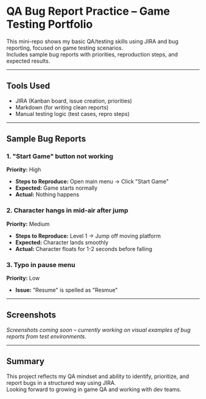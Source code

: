 #  QA Bug Report Practice – Game Testing Portfolio

This mini-repo shows my basic QA/testing skills using JIRA and bug reporting, focused on game testing scenarios.  
Includes sample bug reports with priorities, reproduction steps, and expected results.

---

##  Tools Used

- JIRA (Kanban board, issue creation, priorities)
- Markdown (for writing clean reports)
- Manual testing logic (test cases, repro steps)

---

## Sample Bug Reports

### 1.  "Start Game" button not working  
**Priority:** High  
- **Steps to Reproduce:** Open main menu → Click "Start Game"  
- **Expected:** Game starts normally  
- **Actual:** Nothing happens

### 2.  Character hangs in mid-air after jump  
**Priority:** Medium  
- **Steps to Reproduce:** Level 1 → Jump off moving platform  
- **Expected:** Character lands smoothly  
- **Actual:** Character floats for 1-2 seconds before falling

### 3.  Typo in pause menu  
**Priority:** Low  
- **Issue:** "Resume" is spelled as "Resmue"

---

##  Screenshots

*Screenshots coming soon – currently working on visual examples of bug reports from test environments.*

---

##  Summary

This project reflects my QA mindset and ability to identify, prioritize, and report bugs in a structured way using JIRA.  
Looking forward to growing in game QA and working with dev teams.
